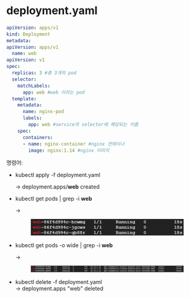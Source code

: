 # deployment.yaml

```yaml
apiVersion: apps/v1
kind: Deployment
metadata:
apiVersion: apps/v1
  name: web
apiVersion: v1
spec:
  replicas: 3 #총 3개의 pod
  selector:
    matchLabels:
      app: web #web 이라는 pod
  template:
    metadata:
      name: nginx-pod
      labels:
        app: web #service의 selector에 해당되는 이름
    spec:
      containers:
      - name: nginx-container #nginx 컨테이너
        image: nginx:1.14 #nginx 이미지
```

명령어:

*   kubectl apply -f deployment.yaml

    \-> deployment.apps/**web** created
*   kubectl get pods | grep -i **web**

    \->&#x20;

    <figure><img src="../../.gitbook/assets/image (1) (1) (1) (1) (1) (1) (1) (1) (1) (1) (1) (1) (1) (1) (1) (1) (1) (1) (1).png" alt=""><figcaption></figcaption></figure>
*   kubectl get pods -o wide | grep -i **web**

    \->&#x20;

    <figure><img src="../../.gitbook/assets/image (1) (1) (1) (1) (1) (1) (1) (1) (1) (1) (1) (1) (1) (1) (1) (1) (1) (1) (1) (1).png" alt=""><figcaption></figcaption></figure>
* kubectl delete -f deployment.yaml\
  \-> deployment.apps "web" deleted
